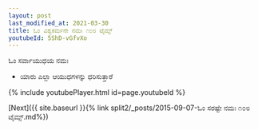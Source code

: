 ```yaml
---
layout: post
last_modified_at: 2021-03-30
title: ಓಂ ವಿಶ್ವಕರ್ಮನೇ ನಮಃ ೧೦೮ ಟೈಮ್ಸ್
youtubeId: 5ShD-vGfvXo
---
```

 
 
 ಓಂ ಸರ್ವಾಯುಧಯ ನಮಃ  
 
 -  ಯಾರು ಎಲ್ಲಾ ಆಯುಧಗಳನ್ನು ಧರಿಸುತ್ತಾರೆ 
 
  
 
  
 
 
 
 
 
 


{% include youtubePlayer.html id=page.youtubeId %}
 
[Next]({{ site.baseurl }}{% link  split2/_posts/2015-09-07-ಓಂ ಸರಷ್ಟೇ ನಮಃ ೧೦೮ ಟೈಮ್ಸ್.md%})
 
